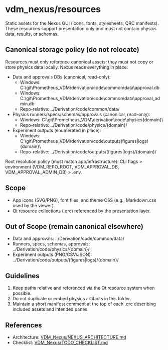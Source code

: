 # vdm_nexus/resources

Static assets for the Nexus GUI (icons, fonts, stylesheets, QRC manifests). These resources support presentation only and must not contain physics data, results, or schemas.

## Canonical storage policy (do not relocate)

Resources must only reference canonical assets; they must not copy or store physics data locally. Nexus reads everything in place:

- Data and approvals DBs (canonical, read-only):
  - Windows: C:\git\Prometheus_VDM\derivation\code\common\data\approval.db
  - Windows: C:\git\Prometheus_VDM\derivation\code\common\data\approval_admin.db
  - Repo-relative: ../Derivation/code/common/data/
- Physics runners/specs/schemas/approvals (canonical, read-only):
  - Windows: C:\git\Prometheus_VDM\derivation\code\physics\{domain}\
  - Repo-relative: ../Derivation/code/physics/{domain}/
- Experiment outputs (enumerated in place):
  - Windows: C:\git\Prometheus_VDM\derivation\code\outputs\(figures|logs)\{domain}\
  - Repo-relative: ../Derivation/code/outputs/(figures|logs)/{domain}/

Root resolution policy (must match app/infrastructure): CLI flags > environment (VDM_REPO_ROOT, VDM_APPROVAL_DB, VDM_APPROVAL_ADMIN_DB) > .env.

## Scope

- App icons (SVG/PNG), font files, and theme CSS (e.g., Markdown.css used by the viewer).
- Qt resource collections (.qrc) referenced by the presentation layer.

## Out of Scope (remain canonical elsewhere)

- Data and approvals: ../Derivation/code/common/data/
- Runners, specs, schemas, approvals: ../Derivation/code/physics/{domain}/
- Experiment outputs (PNG/CSV/JSON): ../Derivation/code/outputs/(figures|logs)/{domain}/

## Guidelines

1. Keep paths relative and referenced via the Qt resource system when possible.
2. Do not duplicate or embed physics artifacts in this folder.
3. Maintain a short manifest comment at the top of each .qrc describing included assets and intended panes.

## References

- Architecture: [VDM_Nexus/NEXUS_ARCHITECTURE.md](../../VDM_Nexus/NEXUS_ARCHITECTURE.md:31)
- Checklist: [VDM_Nexus/TODO_CHECKLIST.md](../../VDM_Nexus/TODO_CHECKLIST.md:115)
